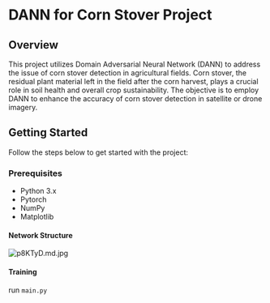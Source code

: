 # DANN for Corn Stover Project

## Overview
This project utilizes Domain Adversarial Neural Network (DANN) to address the issue of corn stover detection in agricultural fields. Corn stover, the residual plant material left in the field after the corn harvest, plays a crucial role in soil health and overall crop sustainability. The objective is to employ DANN to enhance the accuracy of corn stover detection in satellite or drone imagery.

## Getting Started
Follow the steps below to get started with the project:

### Prerequisites
- Python 3.x
- Pytorch
- NumPy
- Matplotlib

#### Network Structure


![p8KTyD.md.jpg](https://s1.ax1x.com/2018/01/12/p8KTyD.md.jpg)



#### Training

run `main.py`

